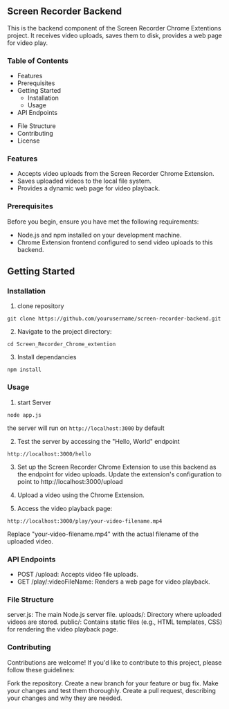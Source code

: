 ## Screen Recorder Backend

This is the backend component of the Screen Recorder Chrome Extentions project. It receives video uploads, saves them to disk, provides a web page for video play.

### Table of Contents

- Features
- Prerequisites
- Getting Started
  - Installation
  - Usage
- API Endpoints

* File Structure
* Contributing
* License

### Features

- Accepts video uploads from the Screen Recorder Chrome Extension.
- Saves uploaded videos to the local file system.
- Provides a dynamic web page for video playback.

### Prerequisites

Before you begin, ensure you have met the following requirements:

- Node.js and npm installed on your development machine.
- Chrome Extension frontend configured to send video uploads to this backend.

## Getting Started

### Installation

1. clone repository

```
git clone https://github.com/yourusername/screen-recorder-backend.git

```

2. Navigate to the project directory:

```
cd Screen_Recorder_Chrome_extention

```

3. Install dependancies

```
npm install

```

### Usage

1. start Server

```
node app.js

```

the server will run on `http://localhost:3000` by default

2. Test the server by accessing the "Hello, World" endpoint

```
http://localhost:3000/hello

```

3. Set up the Screen Recorder Chrome Extension to use this backend as the endpoint for video uploads. Update the extension's configuration to point to http://localhost:3000/upload

4. Upload a video using the Chrome Extension.

5. Access the video playback page:

```
http://localhost:3000/play/your-video-filename.mp4

```

Replace "your-video-filename.mp4" with the actual filename of the uploaded video.

### API Endpoints

- POST /upload: Accepts video file uploads.
- GET /play/:videoFileName: Renders a web page for video playback.

### File Structure

server.js: The main Node.js server file.
uploads/: Directory where uploaded videos are stored.
public/: Contains static files (e.g., HTML templates, CSS) for rendering the video playback page.

### Contributing

Contributions are welcome! If you'd like to contribute to this project, please follow these guidelines:

Fork the repository.
Create a new branch for your feature or bug fix.
Make your changes and test them thoroughly.
Create a pull request, describing your changes and why they are needed.
